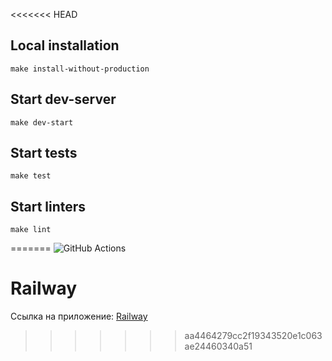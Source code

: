<<<<<<< HEAD

## Local installation
```
make install-without-production
```
## Start dev-server
```
make dev-start
```
## Start tests
```
make test
```
## Start linters
```
make lint
```
=======
![GitHub Actions](https://github.com/GCV-VL/rails-project-64/actions/workflows/hexlet-check.yml/badge.svg)

# Railway
Ссылка на приложение: [Railway](https://lively-ladybug-production.up.railway.app/)
>>>>>>> aa4464279cc2f19343520e1c063ae24460340a51
